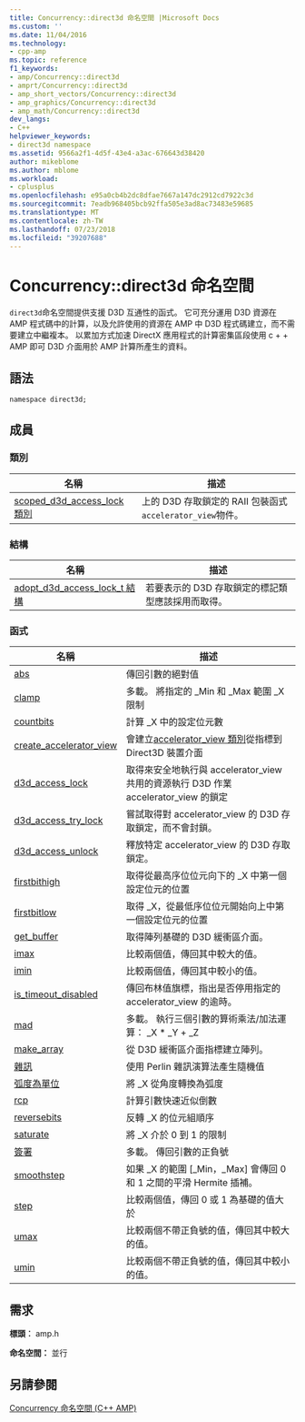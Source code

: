 ```yaml
---
title: Concurrency::direct3d 命名空間 |Microsoft Docs
ms.custom: ''
ms.date: 11/04/2016
ms.technology:
- cpp-amp
ms.topic: reference
f1_keywords:
- amp/Concurrency::direct3d
- amprt/Concurrency::direct3d
- amp_short_vectors/Concurrency::direct3d
- amp_graphics/Concurrency::direct3d
- amp_math/Concurrency::direct3d
dev_langs:
- C++
helpviewer_keywords:
- direct3d namespace
ms.assetid: 9566a2f1-4d5f-43e4-a3ac-676643d38420
author: mikeblome
ms.author: mblome
ms.workload:
- cplusplus
ms.openlocfilehash: e95a0cb4b2dc8dfae7667a147dc2912cd7922c3d
ms.sourcegitcommit: 7eadb968405bcb92ffa505e3ad8ac73483e59685
ms.translationtype: MT
ms.contentlocale: zh-TW
ms.lasthandoff: 07/23/2018
ms.locfileid: "39207688"
---
```

# <a name="concurrencydirect3d-namespace"></a>Concurrency::direct3d 命名空間
`direct3d`命名空間提供支援 D3D 互通性的函式。 它可充分運用 D3D 資源在 AMP 程式碼中的計算，以及允許使用的資源在 AMP 中 D3D 程式碼建立，而不需要建立中繼複本。 以累加方式加速 DirectX 應用程式的計算密集區段使用 c + + AMP 即可 D3D 介面用於 AMP 計算所產生的資料。  
  
## <a name="syntax"></a>語法  
  
```  
namespace direct3d;  
```  
  
## <a name="members"></a>成員  
  
### <a name="classes"></a>類別  
  
|名稱|描述|  
|----------|-----------------|  
|[scoped_d3d_access_lock 類別](scoped-d3d-access-lock-class.md)|上的 D3D 存取鎖定的 RAII 包裝函式`accelerator_view`物件。|  
  
### <a name="structures"></a>結構  
  
|名稱|描述|  
|----------|-----------------|  
|[adopt_d3d_access_lock_t 結構](adopt-d3d-access-lock-t-structure.md)|若要表示的 D3D 存取鎖定的標記類型應該採用而取得。|  
  
### <a name="functions"></a>函式  
  
|名稱|描述|  
|----------|-----------------|  
|[abs](concurrency-direct3d-namespace-functions-amp.md#abs)|傳回引數的絕對值|  
|[clamp](concurrency-direct3d-namespace-functions-amp.md#clamp)|多載。 將指定的 _Min 和 _Max 範圍 _X 限制|  
|[countbits](concurrency-direct3d-namespace-functions-amp.md#countbits)|計算 _X 中的設定位元數|  
|[create_accelerator_view](concurrency-direct3d-namespace-functions-amp.md#create_accelerator_view)|會建立[accelerator_view 類別](accelerator-view-class.md)從指標到 Direct3D 裝置介面|  
|[d3d_access_lock](concurrency-direct3d-namespace-functions-amp.md#d3d_access_lock)|取得來安全地執行與 accelerator_view 共用的資源執行 D3D 作業 accelerator_view 的鎖定|  
|[d3d_access_try_lock](concurrency-direct3d-namespace-functions-amp.md#d3d_access_try_lock)|嘗試取得對 accelerator_view 的 D3D 存取鎖定，而不會封鎖。|  
|[d3d_access_unlock](concurrency-direct3d-namespace-functions-amp.md#d3d_access_unlock)|釋放特定 accelerator_view 的 D3D 存取鎖定。|  
|[firstbithigh](concurrency-direct3d-namespace-functions-amp.md#firstbithigh)|取得從最高序位位元向下的 _X 中第一個設定位元的位置|  
|[firstbitlow](concurrency-direct3d-namespace-functions-amp.md#firstbitlow)|取得 _X，從最低序位位元開始向上中第一個設定位元的位置|  
|[get_buffer](concurrency-direct3d-namespace-functions-amp.md#get_buffer)|取得陣列基礎的 D3D 緩衝區介面。|  
|[imax](concurrency-direct3d-namespace-functions-amp.md#imax)|比較兩個值，傳回其中較大的值。|  
|[imin](concurrency-direct3d-namespace-functions-amp.md#imin)|比較兩個值，傳回其中較小的值。|  
|[is_timeout_disabled](concurrency-direct3d-namespace-functions-amp.md#is_timeout_disabled)|傳回布林值旗標，指出是否停用指定的 accelerator_view 的逾時。|  
|[mad](concurrency-direct3d-namespace-functions-amp.md#mad)|多載。 執行三個引數的算術乘法/加法運算： _X \* _Y + _Z|  
|[make_array](concurrency-direct3d-namespace-functions-amp.md#make_array)|從 D3D 緩衝區介面指標建立陣列。|  
|[雜訊](concurrency-direct3d-namespace-functions-amp.md#noise)|使用 Perlin 雜訊演算法產生隨機值|  
|[弧度為單位](concurrency-direct3d-namespace-functions-amp.md#radians)|將 _X 從角度轉換為弧度|  
|[rcp](concurrency-direct3d-namespace-functions-amp.md#rcp)|計算引數快速近似倒數|  
|[reversebits](concurrency-direct3d-namespace-functions-amp.md#reversebits)|反轉 _X 的位元組順序|  
|[saturate](concurrency-direct3d-namespace-functions-amp.md#saturate)|將 _X 介於 0 到 1 的限制|  
|[簽署](concurrency-direct3d-namespace-functions-amp.md#sign)|多載。 傳回引數的正負號|  
|[smoothstep](concurrency-direct3d-namespace-functions-amp.md#smoothstep)|如果 _X 的範圍 [_Min，_Max] 會傳回 0 和 1 之間的平滑 Hermite 插補。|  
|[step](concurrency-direct3d-namespace-functions-amp.md#step)|比較兩個值，傳回 0 或 1 為基礎的值大於|  
|[umax](concurrency-direct3d-namespace-functions-amp.md#umax)|比較兩個不帶正負號的值，傳回其中較大的值。|  
|[umin](concurrency-direct3d-namespace-functions-amp.md#umin)|比較兩個不帶正負號的值，傳回其中較小的值。|  

## <a name="requirements"></a>需求  
 **標頭︰** amp.h  
  
 **命名空間：** 並行  
  
## <a name="see-also"></a>另請參閱  
 [Concurrency 命名空間 (C++ AMP)](concurrency-namespace-cpp-amp.md)
